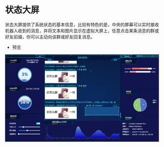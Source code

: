 # 状态大屏

状态大屏提供了系统状态的基本信息，比较有特色的是，中央的屏幕可以实时接收机器人收到的消息，并将文本和图片显示在虚拟大屏上，任意点击某条消息的群或好友前缀，你可以主动向该群或好友回复消息。

- 预览

![home](/docs/images/screen/screen.png)